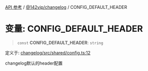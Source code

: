 [API 参考](../wiki/Home) / [@142vip/changelog](../wiki/@142vip.changelog) / CONFIG\_DEFAULT\_HEADER

# 变量: CONFIG\_DEFAULT\_HEADER

> `const` **CONFIG\_DEFAULT\_HEADER**: `string`

定义于: [changelog/src/shared/config.ts:12](https://github.com/142vip/core-x/blob/25cf658819688f02293d600e7003b5877a2f9489/packages/changelog/src/shared/config.ts#L12)

changelog默认的header配置
